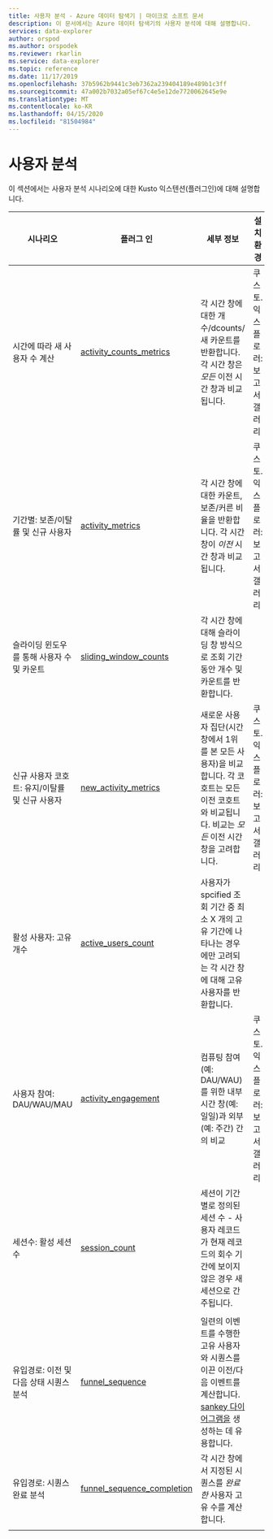 ```yaml
---
title: 사용자 분석 - Azure 데이터 탐색기 | 마이크로 소프트 문서
description: 이 문서에서는 Azure 데이터 탐색기의 사용자 분석에 대해 설명합니다.
services: data-explorer
author: orspod
ms.author: orspodek
ms.reviewer: rkarlin
ms.service: data-explorer
ms.topic: reference
ms.date: 11/17/2019
ms.openlocfilehash: 37b5962b9441c3eb7362a239404189e489b1c3ff
ms.sourcegitcommit: 47a002b7032a05ef67c4e5e12de7720062645e9e
ms.translationtype: MT
ms.contentlocale: ko-KR
ms.lasthandoff: 04/15/2020
ms.locfileid: "81504984"
---
```

# <a name="user-analytics"></a>사용자 분석

이 섹션에서는 사용자 분석 시나리오에 대한 Kusto 익스텐션(플러그인)에 대해 설명합니다.

|시나리오|플러그 인|세부 정보|설치 환경|
|--------|------|--------|-------|
| 시간에 따라 새 사용자 수 계산 | [activity_counts_metrics](activity-counts-metrics-plugin.md)|각 시간 창에 대한 개수/dcounts/새 카운트를 반환합니다. 각 시간 창은 *모든* 이전 시간 창과 비교됩니다.|쿠스토.익스플로러: 보고서 갤러리|
| 기간별: 보존/이탈률 및 신규 사용자 | [activity_metrics](activity-metrics-plugin.md)|각 시간 창에 대한 카운트, 보존/커른 비율을 반환합니다. 각 시간 창이 *이전* 시간 창과 비교됩니다.|쿠스토.익스플로러: 보고서 갤러리|
| 슬라이딩 윈도우를 통해 사용자 수 및 카운트 | [sliding_window_counts](sliding-window-counts-plugin.md)|각 시간 창에 대해 슬라이딩 창 방식으로 조회 기간 동안 개수 및 카운트를 반환합니다.|
| 신규 사용자 코호트: 유지/이탈률 및 신규 사용자 | [new_activity_metrics](new-activity-metrics-plugin.md)|새로운 사용자 집단(시간 창에서 1위를 본 모든 사용자)을 비교합니다. 각 코호트는 모든 이전 코호트와 비교됩니다. 비교는 *모든* 이전 시간 창을 고려합니다.|쿠스토.익스플로러: 보고서 갤러리|
|활성 사용자: 고유 개수 |[active_users_count](active-users-count-plugin.md)|사용자가 spcified 조회 기간 중 최소 X 개의 고유 기간에 나타나는 경우에만 고려되는 각 시간 창에 대해 고유 사용자를 반환합니다.|
|사용자 참여: DAU/WAU/MAU|[activity_engagement](activity-engagement-plugin.md)|컴퓨팅 참여(예: DAU/WAU)를 위한 내부 시간 창(예: 일일)과 외부(예: 주간) 간의 비교|쿠스토.익스플로러: 보고서 갤러리|
|세션수: 활성 세션 수|[session_count](session-count-plugin.md)|세션이 기간별로 정의된 세션 수 - 사용자 레코드가 현재 레코드의 회수 기간에 보이지 않은 경우 새 세션으로 간주됩니다.|
||||
|유입경로: 이전 및 다음 상태 시퀀스 분석 | [funnel_sequence](funnel-sequence-plugin.md)|일련의 이벤트를 수행한 고유 사용자와 시퀀스를 이끈 이전/다음 이벤트를 계산합니다. [sankey 다이어그램을](https://en.wikipedia.org/wiki/Sankey_diagram) 생성하는 데 유용합니다.||
|유입경로: 시퀀스 완료 분석|[funnel_sequence_completion](funnel-sequence-completion-plugin.md)|각 시간 창에서 지정된 시퀀스를 *완료한* 사용자 고유 수를 계산합니다.|
||||